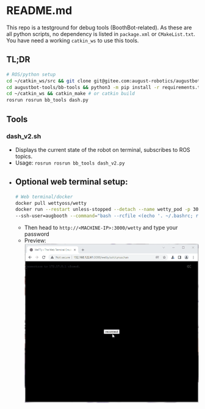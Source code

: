 # README.md

This repo is a testground for debug tools (BoothBot-related).
As these are all python scripts, no dependency is listed in `package.xml` 
or `CMakeList.txt`. You have need a working `catkin_ws` to use this tools.

## TL;DR
```bash
# ROS/python setup
cd ~/catkin_ws/src && git clone git@gitee.com:august-robotics/augustbot-tools.git
cd augustbot-tools/bb-tools && python3 -m pip install -r requirements.txt
cd ~/catkin_ws && catkin_make # or catkin build
rosrun rosrun bb_tools dash.py 
```

## Tools

### dash_v2.sh
- Displays the current state of the robot on terminal, subscribes to ROS topics.
- Usage: `rosrun rosrun bb_tools dash_v2.py `
- Optional web terminal setup:
  - 
    ```bash
    # Web terminal/docker
    docker pull wettyoss/wetty
    docker run --restart unless-stopped --detach --name wetty_pod -p 3000:3000 wettyoss/wetty --ssh-host=172.17.0.1\
    --ssh-user=augbooth --command="bash --rcfile <(echo '. ~/.bashrc; rosrun bb_tools dash_v2.py; exit')"
    ```
  - Then head to `http://<MACHINE-IP>:3000/wetty` and type your password
  - Preview:
    <img src="pics/tui-1125-preview.gif" alt="drawing" style="width:600px;"/>
    